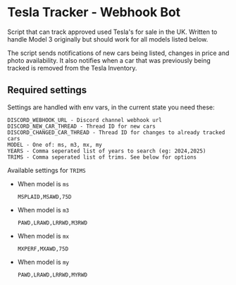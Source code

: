 # Tesla Tracker - Webhook Bot

Script that can track approved used Tesla's for sale in the UK. Written to handle Model 3 originally but should work for all models listed below.

The script sends notifications of new cars being listed, changes in price and photo availability. It also notifies when a car that was previously being tracked is removed from the Tesla Inventory. 

## Required settings
Settings are handled with env vars, in the current state you need these:
```
DISCORD_WEBHOOK_URL - Discord channel webhook url
DISCORD_NEW_CAR_THREAD - Thread ID for new cars
DISCORD_CHANGED_CAR_THREAD - Thread ID for changes to already tracked cars
MODEL - One of: ms, m3, mx, my
YEARS - Comma seperated list of years to search (eg: 2024,2025)
TRIMS - Comma seperated list of trims. See below for options
```

Available settings for `TRIMS`
- When model is `ms`
    ```
    MSPLAID,MSAWD,75D
    ```
- When model is `m3`
    ```
    PAWD,LRAWD,LRRWD,M3RWD
    ```
- When model is `mx`
    ```
    MXPERF,MXAWD,75D
    ```
- When model is `my`
    ```
    PAWD,LRAWD,LRRWD,MYRWD
    ```
